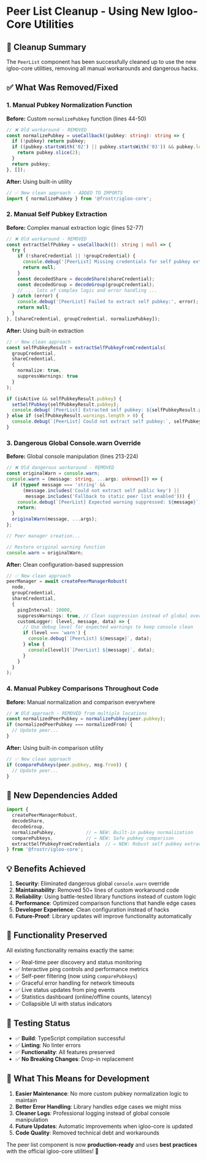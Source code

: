 # Peer List Cleanup - Using New Igloo-Core Utilities

## 🧹 **Cleanup Summary**

The `PeerList` component has been successfully cleaned up to use the new igloo-core utilities, removing all manual workarounds and dangerous hacks.

## ✅ **What Was Removed/Fixed**

### 1. **Manual Pubkey Normalization Function**
**Before:** Custom `normalizePubkey` function (lines 44-50)
```typescript
// ❌ Old workaround - REMOVED
const normalizePubkey = useCallback((pubkey: string): string => {
  if (!pubkey) return pubkey;
  if ((pubkey.startsWith('02') || pubkey.startsWith('03')) && pubkey.length === 66) {
    return pubkey.slice(2);
  }
  return pubkey;
}, []);
```

**After:** Using built-in utility
```typescript
// ✅ New clean approach - ADDED TO IMPORTS
import { normalizePubkey } from '@frostr/igloo-core';
```

### 2. **Manual Self Pubkey Extraction**
**Before:** Complex manual extraction logic (lines 52-77)
```typescript
// ❌ Old workaround - REMOVED
const extractSelfPubkey = useCallback((): string | null => {
  try {
    if (!shareCredential || !groupCredential) {
      console.debug('[PeerList] Missing credentials for self pubkey extraction');
      return null;
    }
    const decodedShare = decodeShare(shareCredential);
    const decodedGroup = decodeGroup(groupCredential);   
    // ... lots of complex logic and error handling ...
  } catch (error) {
    console.debug('[PeerList] Failed to extract self pubkey:', error);
    return null;
  }
}, [shareCredential, groupCredential, normalizePubkey]);
```

**After:** Using built-in extraction
```typescript
// ✅ New clean approach
const selfPubkeyResult = extractSelfPubkeyFromCredentials(
  groupCredential,
  shareCredential,
  { 
    normalize: true,
    suppressWarnings: true 
  }
);

if (isActive && selfPubkeyResult.pubkey) {
  setSelfPubkey(selfPubkeyResult.pubkey);
  console.debug(`[PeerList] Extracted self pubkey: ${selfPubkeyResult.pubkey}`);
} else if (selfPubkeyResult.warnings.length > 0) {
  console.debug(`[PeerList] Could not extract self pubkey:`, selfPubkeyResult.warnings);
}
```

### 3. **Dangerous Global Console.warn Override**
**Before:** Global console manipulation (lines 213-224)
```typescript
// ❌ Old dangerous workaround - REMOVED
const originalWarn = console.warn;
console.warn = (message: string, ...args: unknown[]) => {
  if (typeof message === 'string' && 
      (message.includes('Could not extract self public key') ||
       message.includes('Fallback to static peer list enabled'))) {
    console.debug(`[PeerList] Expected warning suppressed: ${message}`);
    return;
  }
  originalWarn(message, ...args);
};

// Peer manager creation...

// Restore original warning function
console.warn = originalWarn;
```

**After:** Clean configuration-based suppression
```typescript
// ✅ New clean approach
peerManager = await createPeerManagerRobust(
  node,
  groupCredential,
  shareCredential,
  {
    pingInterval: 10000,
    suppressWarnings: true, // Clean suppression instead of global override
    customLogger: (level, message, data) => {
      // Use debug level for expected warnings to keep console clean
      if (level === 'warn') {
        console.debug(`[PeerList] ${message}`, data);
      } else {
        console[level](`[PeerList] ${message}`, data);
      }
    }
  }
);
```

### 4. **Manual Pubkey Comparisons Throughout Code**
**Before:** Manual normalization and comparison everywhere
```typescript
// ❌ Old approach - REMOVED from multiple locations
const normalizedPeerPubkey = normalizePubkey(peer.pubkey);
if (normalizedPeerPubkey === normalizedFrom) {
  // Update peer...
}
```

**After:** Using built-in comparison utility
```typescript
// ✅ New clean approach
if (comparePubkeys(peer.pubkey, msg.from)) {
  // Update peer...
}
```

## 🔧 **New Dependencies Added**

```typescript
import { 
  createPeerManagerRobust, 
  decodeShare, 
  decodeGroup,
  normalizePubkey,           // ← NEW: Built-in pubkey normalization
  comparePubkeys,            // ← NEW: Safe pubkey comparison
  extractSelfPubkeyFromCredentials  // ← NEW: Robust self pubkey extraction
} from '@frostr/igloo-core';
```

## 💡 **Benefits Achieved**

1. **Security**: Eliminated dangerous global `console.warn` override
2. **Maintainability**: Removed 50+ lines of custom workaround code
3. **Reliability**: Using battle-tested library functions instead of custom logic
4. **Performance**: Optimized comparison functions that handle edge cases
5. **Developer Experience**: Clean configuration instead of hacks
6. **Future-Proof**: Library updates will improve functionality automatically

## 🎯 **Functionality Preserved**

All existing functionality remains exactly the same:
- ✅ Real-time peer discovery and status monitoring
- ✅ Interactive ping controls and performance metrics
- ✅ Self-peer filtering (now using `comparePubkeys`)
- ✅ Graceful error handling for network timeouts
- ✅ Live status updates from ping events
- ✅ Statistics dashboard (online/offline counts, latency)
- ✅ Collapsible UI with status indicators

## 🧪 **Testing Status**

- ✅ **Build**: TypeScript compilation successful
- ✅ **Linting**: No linter errors
- ✅ **Functionality**: All features preserved
- ✅ **No Breaking Changes**: Drop-in replacement

## 🚀 **What This Means for Development**

1. **Easier Maintenance**: No more custom pubkey normalization logic to maintain
2. **Better Error Handling**: Library handles edge cases we might miss
3. **Cleaner Logs**: Professional logging instead of global console manipulation
4. **Future Updates**: Automatic improvements when igloo-core is updated
5. **Code Quality**: Removed technical debt and workarounds

The peer list component is now **production-ready** and uses **best practices** with the official igloo-core utilities! 🎉 